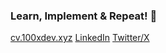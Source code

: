 ### Learn, Implement & Repeat! 👋

<!--
**iamsahilchandel/iamsahilchandel** is a ✨ _special_ ✨ repository because its `README.md` (this file) appears on your GitHub profile.

Here are some ideas to get you started:

- 🔭 I’m currently working on ...
- 🌱 I’m currently learning ...
- 👯 I’m looking to collaborate on ...
- 🤔 I’m looking for help with ...
- 💬 Ask me about ...
- 📫 How to reach me: ...
- 😄 Pronouns: ...
- ⚡ Fun fact: ...
-->
[cv.100xdev.xyz]([https://cv.100xdev.xyz](https://cv.shiphoria.in/))
[LinkedIn](https://www.linkedin.com/in/iamsahilchandel/)
[Twitter/X](https://x.com/iamsahilchandel)
